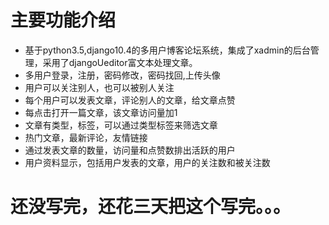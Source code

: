 # 主要功能介绍
* 基于python3.5,django10.4的多用户博客论坛系统，集成了xadmin的后台管理，采用了djangoUeditor富文本处理文章。
* 多用户登录，注册，密码修改，密码找回,上传头像
* 用户可以关注别人，也可以被别人关注
* 每个用户可以发表文章，评论别人的文章，给文章点赞
* 每点击打开一篇文章，该文章访问量加1
* 文章有类型，标签，可以通过类型标签来筛选文章
* 热门文章，最新评论，友情链接
* 通过发表文章的数量，访问量和点赞数排出活跃的用户
* 用户资料显示，包括用户发表的文章，用户的关注数和被关注数

# 还没写完，还花三天把这个写完。。。